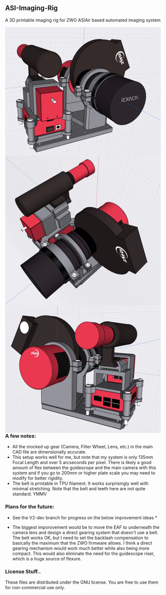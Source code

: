 ## ASI-Imaging-Rig
A 3D printable imaging rig for ZWO ASIAir based automated imaging system

<img src="Render 1.jpg"
     alt="Render"
     style="float: left; margin-right: 10px;" />
<img src="Render 2.jpg"
     alt="Render"
     style="float: left; margin-right: 10px;" />
<img src="Render 3.jpg"
     alt="Render"
     style="float: left; margin-right: 10px;" />

### A few notes:

- All the mocked up gear (Camera, Filter Wheel, Lens, etc.) in the main CAD file are dimensionally accurate.
- This setup works well for me, but note that my system is only 135mm Focal Length and over 5 arcseconds per pixel. There is likely a good amount of flex between the guidescope and the main camera with this system and if you go to 200mm or higher plate scale you may need to modify for better rigidity. 
- The belt is printable in TPU filament. It works surprisingly well with minimal stretching. Note that the belt and teeth here are not quite standard. YMMV

### Plans for the future:
* See the V2-dev branch for progress on the below improvement ideas *
- The biggest imporovement would be to move the EAF to underneath the camera lens and design a direct gearing system that doesn't use a belt. The belt works OK, but I need to set the backlash compensation to basically the maximum that the ZWO firmware allows. I think a direct gearing mechanism would work much better while also being more compact. This would also eliminate the need for the guidescope riser, which is a huge source of flexure. 


### License Stuff..
These files are distributed under the GNU license. You are free to use them for non-commercial use only. 
